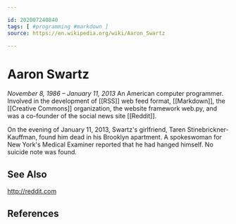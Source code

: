 ```yaml
---

id: 202007240840
tags: [ #programming #markdown ]
source: https://en.wikipedia.org/wiki/Aaron_Swartz

---
```


# Aaron Swartz
*November 8, 1986 – January 11, 2013*
An American computer programmer. Involved in the development of [[RSS]] web feed format, [[Markdown]], the [[Creative Commons]] organization, the website framework web.py, and was a co-founder of the social news site [[Reddit]].

On the evening of January 11, 2013, Swartz's girlfriend, Taren Stinebrickner-Kauffman, found him dead in his Brooklyn apartment. A spokeswoman for New York's Medical Examiner reported that he had hanged himself. No suicide note was found.

## See Also
http://reddit.com

## References

